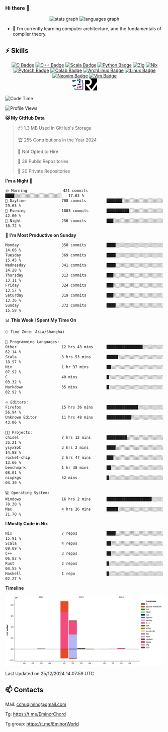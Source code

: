 ### Hi there 👋
<div align="center">
  <img src="https://github-readme-stats.vercel.app/api?username=Emin017&hide_title=false&hide_rank=false&show_icons=true&include_all_commits=true&count_private=true&disable_animations=false&locale=en&hide_border=false&" height="150" alt="stats graph"/>
  <img src="https://github-readme-stats.vercel.app/api/top-langs?username=Emin017&locale=en&hide_title=false&layout=compact&card_width=320&langs_count=5&hide_border=false&hide=html" height="150" alt="languages graph"/>
</div>

- 🌱 I’m currently learning computer architecture, and the fundamentals of compiler theory.
## ⚡ Skills
<div align="center">

[![C Badge](https://img.shields.io/badge/C-00599C?style=flat-square&logo=c&logoColor=white)]()
[![C++ Badge](https://img.shields.io/badge/C%2B%2B-00599C?style=flat-square&logo=c%2B%2B&logoColor=white)]()
[![Scala Badge](https://img.shields.io/badge/Scala-DC322F?style=flat-square&logo=scala&logoColor=white)]()
[![Python Badge](https://img.shields.io/badge/-Python-3776AB?style=flat-square&logo=Python&logoColor=white)]()
[![Zig](https://img.shields.io/badge/Zig-%23F7A41D.svg?style=flat-square&logo=zig&logoColor=white)]()
[![Nix](https://img.shields.io/badge/NIX-5277C3.svg?style=flat-square&logo=NixOS&logoColor=white)]()
[![Pytorch Badge](https://img.shields.io/badge/-Pytorch-EE4C2C?style=flat-square&logo=PyTorch&logoColor=white)]()
[![Colab Badge](https://img.shields.io/badge/Colab-F9AB00?style=flat-square&logo=googlecolab&color=525252)]()
[![ArchLinux Badge](https://img.shields.io/badge/Arch_Linux-1793D1?style=flat-square&logo=arch-linux&logoColor=white)]()
[![Linux Badge](https://img.shields.io/badge/-Linux-FCC624?style=flat-square&logo=Linux&logoColor=white)]()
[![Neovim Badge](https://img.shields.io/badge/NeoVim-%2357A143.svg?&style=flat-square&logo=neovim&logoColor=white)]()
[![Vim Badge](https://img.shields.io/badge/VIM-%2311AB00.svg?&style=flat-square&logo=vim&logoColor=white)]()
<br>
 <img src="ysyx.png" width = "38" height = "38" alt="YSYX Badge"/>
 <img src="risc-v.svg" width = "38" height = "38" alt="RISCV"/>

</div>

<!--START_SECTION:waka-->
![Code Time](http://img.shields.io/badge/Code%20Time-1%2C625%20hrs%2048%20mins-blue)

![Profile Views](http://img.shields.io/badge/Profile%20Views-3-blue)

**🐱 My GitHub Data** 

> 📦 1.3 MB Used in GitHub's Storage 
 > 
> 🏆 255 Contributions in the Year 2024
 > 
> 🚫 Not Opted to Hire
 > 
> 📜 39 Public Repositories 
 > 
> 🔑 20 Private Repositories 
 > 
**I'm a Night 🦉** 

```text
🌞 Morning                421 commits         ████░░░░░░░░░░░░░░░░░░░░░   17.63 % 
🌆 Daytime                708 commits         ███████░░░░░░░░░░░░░░░░░░   29.65 % 
🌃 Evening                1003 commits        ██████████░░░░░░░░░░░░░░░   42.00 % 
🌙 Night                  256 commits         ███░░░░░░░░░░░░░░░░░░░░░░   10.72 % 
```
📅 **I'm Most Productive on Sunday** 

```text
Monday                   350 commits         ████░░░░░░░░░░░░░░░░░░░░░   14.66 % 
Tuesday                  369 commits         ████░░░░░░░░░░░░░░░░░░░░░   15.45 % 
Wednesday                341 commits         ████░░░░░░░░░░░░░░░░░░░░░   14.28 % 
Thursday                 313 commits         ███░░░░░░░░░░░░░░░░░░░░░░   13.11 % 
Friday                   324 commits         ███░░░░░░░░░░░░░░░░░░░░░░   13.57 % 
Saturday                 319 commits         ███░░░░░░░░░░░░░░░░░░░░░░   13.36 % 
Sunday                   372 commits         ████░░░░░░░░░░░░░░░░░░░░░   15.58 % 
```


📊 **This Week I Spent My Time On** 

```text
🕑︎ Time Zone: Asia/Shanghai

💬 Programming Languages: 
Other                    12 hrs 43 mins      ████████████████░░░░░░░░░   62.14 % 
Scala                    3 hrs 53 mins       █████░░░░░░░░░░░░░░░░░░░░   18.97 % 
Nix                      1 hr 37 mins        ██░░░░░░░░░░░░░░░░░░░░░░░   07.92 % 
C                        40 mins             █░░░░░░░░░░░░░░░░░░░░░░░░   03.32 % 
Markdown                 35 mins             █░░░░░░░░░░░░░░░░░░░░░░░░   02.92 % 

🔥 Editors: 
Firefox                  15 hrs 36 mins      ██████████████░░░░░░░░░░░   56.94 % 
Unknown Editor           11 hrs 48 mins      ███████████░░░░░░░░░░░░░░   43.06 % 

🐱‍💻 Projects: 
chisel                   7 hrs 12 mins       █████████░░░░░░░░░░░░░░░░   35.21 % 
ysyxSoC                  3 hrs 2 mins        ████░░░░░░░░░░░░░░░░░░░░░   14.88 % 
rocket-chip              2 hrs 47 mins       ███░░░░░░░░░░░░░░░░░░░░░░   13.66 % 
benchmark                1 hr 38 mins        ██░░░░░░░░░░░░░░░░░░░░░░░   08.01 % 
nixpkgs                  52 mins             █░░░░░░░░░░░░░░░░░░░░░░░░   04.30 % 

💻 Operating System: 
Windows                  16 hrs 2 mins       ████████████████████░░░░░   78.30 % 
Mac                      4 hrs 26 mins       █████░░░░░░░░░░░░░░░░░░░░   21.70 % 
```

**I Mostly Code in Nix** 

```text
Nix                      7 repos             ████░░░░░░░░░░░░░░░░░░░░░   15.91 % 
Scala                    4 repos             ██░░░░░░░░░░░░░░░░░░░░░░░   09.09 % 
C++                      3 repos             ██░░░░░░░░░░░░░░░░░░░░░░░   06.82 % 
Rust                     2 repos             █░░░░░░░░░░░░░░░░░░░░░░░░   04.55 % 
Haskell                  1 repo              █░░░░░░░░░░░░░░░░░░░░░░░░   02.27 % 
```



**Timeline**

![Lines of Code chart](https://raw.githubusercontent.com/Emin017/Emin017/main/assets/bar_graph.png)


 Last Updated on 25/12/2024 14:07:59 UTC
<!--END_SECTION:waka-->

## 📫 Contacts
Mail: cchuqiming@gmail.com

Tg: https://t.me/EminorChord

Tg group: https://t.me/EminorWorld
